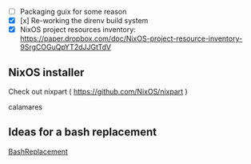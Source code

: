 * [ ] Packaging guix for some reason
* [X] [x] Re-working the direnv build system
* [X] NixOS project resources inventory: https://paper.dropbox.com/doc/NixOS-project-resource-inventory-9SrgCOGuQpYT2dJJGtTdV

## NixOS installer

Check out nixpart ( https://github.com/NixOS/nixpart )

calamares

## Ideas for a bash replacement

[BashReplacement](BashReplacement.md)
